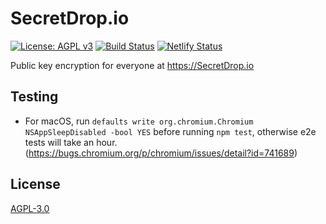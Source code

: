 # SecretDrop.io

[![License: AGPL v3](https://img.shields.io/badge/License-AGPL%20v3-blue.svg)](https://www.gnu.org/licenses/agpl-3.0)
[![Build Status](https://travis-ci.org/CoolCyberBrain/SecretDrop.io.svg?branch=master)](https://travis-ci.org/CoolCyberBrain/SecretDrop.io)
[![Netlify Status](https://api.netlify.com/api/v1/badges/26fe0534-9afd-4232-8901-a91696e5489d/deploy-status)](https://app.netlify.com/sites/secretdrop/deploys)

Public key encryption for everyone at https://SecretDrop.io

## Testing

- For macOS, run `defaults write org.chromium.Chromium NSAppSleepDisabled -bool YES` before running `npm test`, otherwise e2e tests will take an hour. (https://bugs.chromium.org/p/chromium/issues/detail?id=741689)

## License

[AGPL-3.0](https://www.gnu.org/licenses/agpl-3.0.en.html)
